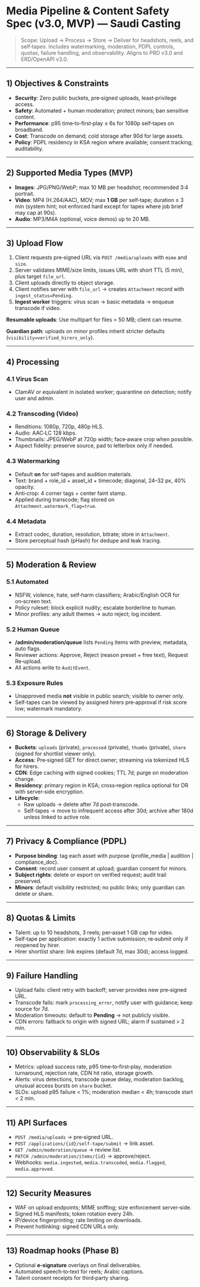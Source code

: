 # Media Pipeline & Content Safety Spec (v3.0, MVP) — Saudi Casting

> Scope: Upload → Process → Store → Deliver for headshots, reels, and self‑tapes. Includes watermarking, moderation, PDPL controls, quotas, failure handling, and observability. Aligns to PRD v3.0 and ERD/OpenAPI v3.0.

---

## 1) Objectives & Constraints
- **Security**: Zero public buckets, pre‑signed uploads, least‑privilege access.
- **Safety**: Automated + human moderation; protect minors; ban sensitive content.
- **Performance**: p95 time‑to‑first‑play ≤ 6s for 1080p self‑tapes on broadband.
- **Cost**: Transcode on demand; cold storage after 90d for large assets.
- **Policy**: PDPL residency in KSA region where available; consent tracking; auditability.

---

## 2) Supported Media Types (MVP)
- **Images**: JPG/PNG/WebP; max 10 MB per headshot; recommended 3:4 portrait.
- **Video**: MP4 (H.264/AAC), MOV; max **1 GB** per self‑tape; duration ≤ 3 min (system hint; not enforced hard except for tapes where job brief may cap at 90s).
- **Audio**: MP3/M4A (optional, voice demos) up to 20 MB.

---

## 3) Upload Flow
1) Client requests pre‑signed URL via `POST /media/uploads` with `mime` and `size`.
2) Server validates MIME/size limits, issues URL with short TTL (5 min), plus target `file_url`.
3) Client uploads directly to object storage.
4) Client notifies server with `file_url` → creates `Attachment` record with `ingest_status=Pending`.
5) **Ingest worker** triggers: virus scan → basic metadata → enqueue transcode if video.

**Resumable uploads**: Use multipart for files > 50 MB; client can resume.

**Guardian path**: uploads on minor profiles inherit stricter defaults (`visibility=verified_hirers_only`).

---

## 4) Processing
### 4.1 Virus Scan
- ClamAV or equivalent in isolated worker; quarantine on detection; notify user and admin.

### 4.2 Transcoding (Video)
- Renditions: 1080p, 720p, 480p HLS.
- Audio: AAC‑LC 128 kbps.
- Thumbnails: JPEG/WebP at 720p width; face‑aware crop when possible.
- Aspect fidelity: preserve source, pad to letterbox only if needed.

### 4.3 Watermarking
- Default **on** for self‑tapes and audition materials.
- Text: brand + role_id + asset_id + timecode; diagonal, 24–32 px, 40% opacity.
- Anti‑crop: 4 corner tags + center faint stamp.
- Applied during transcode; flag stored on `Attachment.watermark_flag=true`.

### 4.4 Metadata
- Extract codec, duration, resolution, bitrate; store in `Attachment`.
- Store perceptual hash (pHash) for dedupe and leak tracing.

---

## 5) Moderation & Review
### 5.1 Automated
- NSFW, violence, hate, self‑harm classifiers; Arabic/English OCR for on‑screen text.
- Policy ruleset: block explicit nudity; escalate borderline to human.
- Minor profiles: any adult themes → auto reject; log incident.

### 5.2 Human Queue
- **/admin/moderation/queue** lists `Pending` items with preview, metadata, auto flags.
- Reviewer actions: Approve, Reject (reason preset + free text), Request Re‑upload.
- All actions write to `AuditEvent`.

### 5.3 Exposure Rules
- Unapproved media **not** visible in public search; visible to owner only.
- Self‑tapes can be viewed by assigned hirers pre‑approval if risk score low; watermark mandatory.

---

## 6) Storage & Delivery
- **Buckets**: `uploads` (private), `processed` (private), `thumbs` (private), `share` (signed for shortlist viewer only).
- **Access**: Pre‑signed GET for direct owner; streaming via tokenized HLS for hirers.
- **CDN**: Edge caching with signed cookies; TTL 7d; purge on moderation change.
- **Residency**: primary region in KSA; cross‑region replica optional for DR with server‑side encryption.
- **Lifecycle**:
  - Raw uploads → delete after 7d post‑transcode.
  - Self‑tapes → move to infrequent access after 30d; archive after 180d unless linked to active role.

---

## 7) Privacy & Compliance (PDPL)
- **Purpose binding**: tag each asset with purpose (profile_media | audition | compliance_doc).
- **Consent**: record user consent at upload; guardian consent for minors.
- **Subject rights**: delete or export on verified request; audit trail preserved.
- **Minors**: default visibility restricted; no public links; only guardian can delete or share.

---

## 8) Quotas & Limits
- Talent: up to 10 headshots, 3 reels; per‑asset 1 GB cap for video.
- Self‑tape per application: exactly 1 active submission; re‑submit only if reopened by hirer.
- Hirer shortlist share: link expires (default 7d, max 30d); access logged.

---

## 9) Failure Handling
- Upload fails: client retry with backoff; server provides new pre‑signed URL.
- Transcode fails: mark `processing_error`, notify user with guidance; keep source for 7d.
- Moderation timeouts: default to **Pending** → not publicly visible.
- CDN errors: fallback to origin with signed URL; alarm if sustained > 2 min.

---

## 10) Observability & SLOs
- Metrics: upload success rate, p95 time‑to‑first‑play, moderation turnaround, rejection rate, CDN hit ratio, storage growth.
- Alerts: virus detections, transcode queue delay, moderation backlog, unusual access bursts on `share` bucket.
- SLOs: upload p95 failure < 1%; moderation median < 4h; transcode start < 2 min.

---

## 11) API Surfaces
- `POST /media/uploads` → pre‑signed URL.
- `POST /applications/{id}/self-tape/submit` → link asset.
- `GET /admin/moderation/queue` → review list.
- `PATCH /admin/moderation/items/{id}` → approve/reject.
- Webhooks: `media.ingested`, `media.transcoded`, `media.flagged`, `media.approved`.

---

## 12) Security Measures
- WAF on upload endpoints; MIME sniffing; size enforcement server‑side.
- Signed HLS manifests; token rotation every 24h.
- IP/device fingerprinting; rate limiting on downloads.
- Prevent hotlinking: signed CDN URLs only.

---

## 13) Roadmap hooks (Phase B)
- Optional **e‑signature** overlays on final deliverables.
- Automated speech‑to‑text for reels; Arabic captions.
- Talent consent receipts for third‑party sharing.

